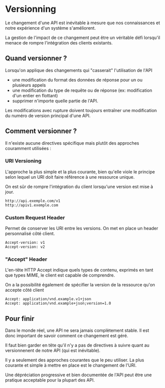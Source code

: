 # Versionning

Le changement d'une API est inévitable à mesure que nos connaissances et notre expérience d'un système s'améliorent.

La gestion de l'impact de ce changement peut être un véritable défi lorsqu'il menace de rompre l'intégration des clients existants.

## Quand versionner ?

Lorsqu'on applique des changements qui "casserait" l'utilisation de l'API

- une modification du format des données de réponse pour un ou plusieurs appels
- une modification du type de requête ou de réponse (ex: modification d'un entier en flottant)
- supprimer n'importe quelle partie de l'API.

Les modifications avec rupture doivent toujours entraîner une modification du numéro de version principal d'une API.

## Comment versionner ?

Il n'existe aucune directives spécifique mais plutôt des approches couramment utilisées :

### URI Versioning

L'approche la plus simple et la plus courante, bien qu'elle viole le principe selon lequel un URI doit faire référence à une ressource unique.

On est sûr de rompre l'intégration du client lorsqu'une version est mise à jour.

```plaintext
http://api.exemple.com/v1
http://apiv1.exemple.com
```

### Custom Request Header

Permet de conserver les URI entre les versions. On met en place un header personnalisé côté client.

```plaintext
Accept-version: v1
Accept-version: v2
```

### "Accept" Header

L'en-tête HTTP Accept indique quels types de contenu, exprimés en tant que types MIME, le client est capable de comprendre.

On a la possibilité également de spécifier la version de la ressource qu'on accepte côté client

```plaintext
Accept: application/vnd.example.v1+json
Accept: application/vnd.example+json;version=1.0
```

## Pour finir

Dans le monde réel, une API ne sera jamais complètement stable. Il est donc important de savoir comment ce changement est géré.

Il faut bien garder en tête qu'il n'y a pas de directives à suivre quant au versionnenent de notre API (qui est inévitable).

Il y a seulement des approches courantes que le peu utiliser. La plus courante et simple à mettre en place est le changement de l'URI.

Une dépréciation progressive et bien documentée de l'API peut être une pratique acceptable pour la plupart des API.